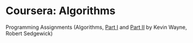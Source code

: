 # Coursera: Algorithms
Programming Assignments (Algorithms, [Part I](https://www.coursera.org/learn/algorithms-part1) and [Part II](https://www.coursera.org/learn/algorithms-part2) by Kevin Wayne, Robert Sedgewick)